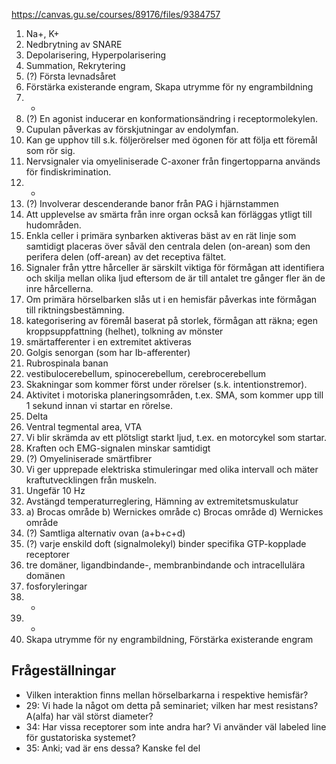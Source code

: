 https://canvas.gu.se/courses/89176/files/9384757

1.  Na+, K+
2.  Nedbrytning av SNARE
3.  Depolarisering, Hyperpolarisering
4.  Summation, Rekrytering
5.  (?) Första levnadsåret
6.  Förstärka existerande engram, Skapa utrymme för ny engrambildning
7.  -
8.  (?) En agonist inducerar en konformationsändring i receptormolekylen.
9.  Cupulan påverkas av förskjutningar av endolymfan.
10. Kan ge upphov till s.k. följerörelser med ögonen för att följa ett föremål som rör sig.
11. Nervsignaler via omyeliniserade C-axoner från fingertopparna används för findiskrimination.
12. -
13. (?) Involverar descenderande banor från PAG i hjärnstammen
14. Att upplevelse av smärta från inre organ också kan förläggas ytligt till hudområden.
15. Enkla celler i primära synbarken aktiveras bäst av en rät linje som samtidigt placeras över såväl den centrala delen (on-arean) som den perifera delen (off-arean) av det receptiva fältet.
16. Signaler från yttre hårceller är särskilt viktiga för förmågan att identifiera och skilja mellan olika ljud eftersom de är till antalet tre gånger fler än de inre hårcellerna.
17. Om primära hörselbarken slås ut i en hemisfär påverkas inte förmågan till riktningsbestämning.
18. kategorisering av föremål baserat på storlek, förmågan att räkna; egen kroppsuppfattning (helhet), tolkning av mönster
19. smärtafferenter i en extremitet aktiveras
20. Golgis senorgan (som har Ib-afferenter)
21. Rubrospinala banan
22. vestibulocerebellum, spinocerebellum, cerebrocerebellum
23. Skakningar som kommer först under rörelser (s.k. intentionstremor).
24. Aktivitet i motoriska planeringsområden, t.ex. SMA, som kommer upp till 1 sekund innan vi startar en rörelse.
25. Delta
26. Ventral tegmental area, VTA
27. Vi blir skrämda av ett plötsligt starkt ljud, t.ex. en motorcykel som startar.
28. Kraften och EMG-signalen minskar samtidigt
29. (?) Omyeliniserade smärtfibrer
30. Vi ger upprepade elektriska stimuleringar med olika intervall och mäter kraftutvecklingen från muskeln.
31. Ungefär 10 Hz
32. Avstängd temperaturreglering, Hämning av extremitetsmuskulatur
33. a) Brocas område b) Wernickes område c) Brocas område d) Wernickes område
34. (?) Samtliga alternativ ovan (a+b+c+d)
35. (?) varje enskild doft (signalmolekyl) binder specifika GTP-kopplade receptorer
36. tre domäner, ligandbindande-, membranbindande och intracellulära domänen
37. fosforyleringar
38. -
39. -
40. Skapa utrymme för ny engrambildning, Förstärka existerande engram

## Frågeställningar
- Vilken interaktion finns mellan hörselbarkarna i respektive hemisfär?
- 29: Vi hade la något om detta på seminariet; vilken har mest resistans? A(alfa) har väl störst diameter?
- 34: Har vissa receptorer som inte andra har? Vi använder väl labeled line för gustatoriska systemet?
- 35: Anki; vad är ens dessa? Kanske fel del

